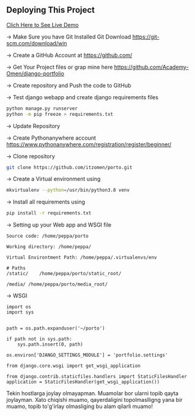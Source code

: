 ## Deploying This Project

[Clich Here to See Live Demo](https://peppa.pythonanywhere.com/)

-> Make Sure you have Git Installed
Git Download
https://git-scm.com/download/win

-> Create a GitHub Account at
https://github.com/

-> Get Your Project files or grap mine here
https://github.com/Academy-Omen/django-portfolio

-> Create repository and Push the code to GitHub

-> Test django webapp and create django requirements files
``` bash
python manage.py runserver
python -m pip freeze > requirements.txt
```

-> Update Repository

-> Create Pythonanywhere account
https://www.pythonanywhere.com/registration/register/beginner/

-> Clone repository
``` bash
git clone https://github.com/itzomen/porto.git
```

-> Create a Virtual environment using
``` bash
mkvirtualenv --python=/usr/bin/python3.8 venv
```

-> Install all requirements using
``` bash
pip install -r requirements.txt
```
-> Setting up your Web app and WSGI file

```
Source code: /home/peppa/porto

Working directory: /home/peppa/

Virtual Environtment Path: /home/peppa/.virtualenvs/env

# Paths
/static/	/home/peppa/porto/static_root/

/media/	/home/peppa/porto/media_root/

```
-> WSGI
```
import os
import sys


path = os.path.expanduser('~/porto')

if path not in sys.path:
    sys.path.insert(0, path)

os.environ['DJANGO_SETTINGS_MODULE'] = 'portfolio.settings'

from django.core.wsgi import get_wsgi_application

from django.contrib.staticfiles.handlers import StaticFilesHandler
application = StaticFilesHandler(get_wsgi_application())

```
Tekin hostlarga joylay olmayapman. 
Muamolar bor ularni topib qayta joylayman.
Xato chiqishi muamo, qayerdaligini topolmaslligng yana bir muamo, topib to'g'irlay olmasliging bu alam qilarli muamo!
